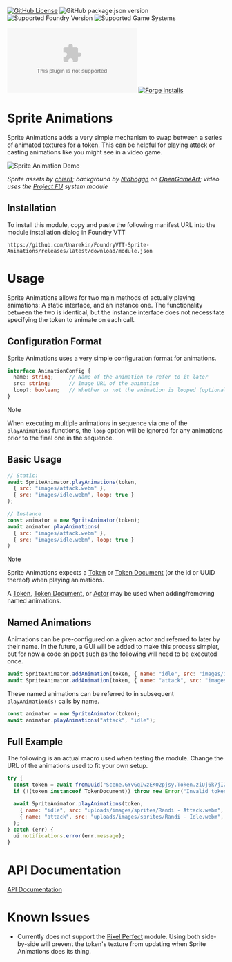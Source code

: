 [![GitHub License](https://img.shields.io/github/license/Unarekin/FoundryVTT-Sprite-Animations)](https://raw.githubusercontent.com/Unarekin/FoundryVTT-Sprite-Animations/refs/heads/master/LICENSE?token=GHSAT0AAAAAACYQQTQK6ODLNX6QMRS6G7GWZY22EZQ)
![GitHub package.json version](https://img.shields.io/github/package-json/v/Unarekin/FoundryVTT-Sprite-Animations)
![Supported Foundry Version](https://img.shields.io/endpoint?url=https%3A%2F%2Ffoundryshields.com%2Fversion%3Fstyle%3Dflat%26url%3Dhttps%3A%2F%2Fraw.githubusercontent.com%2FUnarekin%2FFoundryVTT-Sprite-Animations%2Frefs%2Fheads%2Fmain%2Fmodule.json)
![Supported Game Systems](https://img.shields.io/endpoint?url=https%3A%2F%2Ffoundryshields.com%2Fsystem%3FnameType%3Dfull%26showVersion%3D1%26style%3Dflat%26url%3Dhttps%3A%2F%2Fraw.githubusercontent.com%2FUnarekin%2FFoundryVTT-Sprite-Animations%2Frefs%2Fheads%2Fmain%2Fmodule.json)

![GitHub Downloads (specific asset, latest release)](https://img.shields.io/github/downloads/Unarekin/FoundryVTT-Sprite-Animations/latest/module.zip)
[![Forge Installs](https://img.shields.io/badge/dynamic/json?label=Forge%20Installs&query=package.installs&suffix=%25&url=https%3A%2F%2Fforge-vtt.com%2Fapi%2Fbazaar%2Fpackage%2FSprite-Animations)](https://forge-vtt.com/bazaar#package=Sprite-Animations) 

# Sprite Animations

Sprite Animations adds a very simple mechanism to swap between a series of animated textures for a token.  This can be helpful for playing attack or casting animations like you might see in a video game.

![Sprite Animation Demo](https://github.com/user-attachments/assets/e1a7ab19-f87f-4c69-a8e0-2a45f1f8e74d)

*Sprite assets by [chierit](https://chierit.itch.io/); background by [Nidhoggn](https://opengameart.org/users/nidhoggn) on [OpenGameArt](https://opengameart.org/content/backgrounds-3); video uses the [Project FU](https://github.com/League-of-Fabulous-Developers/FoundryVTT-Fabula-Ultima) system module*

## Installation

To install this module, copy and paste the following manifest URL into the module installation dialog in Foundry VTT

```
https://github.com/Unarekin/FoundryVTT-Sprite-Animations/releases/latest/download/module.json
```

# Usage

Sprite Animations allows for two main methods of actually playing animations:  A static interface, and an instance one.  The functionality between the two is identical, but the instance interface does not necessitate specifying the token to animate on each call.

## Configuration Format

Sprite Animations uses a very simple configuration format for animations.

```typescript
interface AnimationConfig {
  name: string;     // Name of the animation to refer to it later
  src: string;      // Image URL of the animation
  loop?: boolean;   // Whether or not the animation is looped (optional, defaults to true)
}
```

> [!NOTE]  
> When executing multiple animations in sequence via one of the `playAnimations` functions, the `loop` option will be ignored for any animations prior to the final one in the sequence.

## Basic Usage

```javascript
// Static:
await SpriteAnimator.playAnimations(token,
  { src: "images/attack.webm" },
  { src: "images/idle.webm", loop: true }
);
```

```javascript
// Instance
const animator = new SpriteAnimator(token);
await animator.playAnimations(
  { src: "images/attack.webm" },
  { src: "images/idle.webm", loop: true }
)
```

> [!NOTE]  
> Sprite Animations expects a [Token](https://foundryvtt.com/api/classes/foundry.canvas.placeables.Token.html) or [Token Document](https://foundryvtt.com/api/classes/foundry.documents.TokenDocument.html) (or the id or UUID thereof) when playing animations.
>
> A [Token](https://foundryvtt.com/api/classes/foundry.canvas.placeables.Token.html), [Token Document](https://foundryvtt.com/api/classes/foundry.documents.TokenDocument.html), or [Actor](https://foundryvtt.com/api/classes/foundry.documents.Actor.html) may be used when adding/removing named animations.

## Named Animations

Animations can be pre-configured on a given actor and referred to later by their name.  In the future, a GUI will be added to make this process simpler, but for now a code snippet such as the following will need to be executed once.

```javascript
await SpriteAnimator.addAnimation(token, { name: "idle", src: "images/idle.webm", loop: true });
await SpriteAnimator.addAnimation(token, { name: "attack", src: "images/attack.webm" });
```

These named animations can be referred to in subsequent `playAnimation(s)` calls by name.

```javascript
const animator = new SpriteAnimator(token);
await animator.playAnimations("attack", "idle");
```

## Full Example

The following is an actual macro used when testing the module.  Change the URL of the animations used to fit your own setup.

```javascript
try {
  const token = await fromUuid("Scene.GYvGqIwzEK02pjsy.Token.ziUj6k7jI2z1LxaM");
  if (!(token instanceof TokenDocument)) throw new Error("Invalid token")

  await SpriteAnimator.playAnimations(token,
    { name: "idle", src: "uploads/images/sprites/Randi - Attack.webm", loop: false },
    { name: "attack", src: "uploads/images/sprites/Randi - Idle.webm", loop: true  }
  );
} catch (err) {
  ui.notifications.error(err.message);
}
```

# API Documentation
[API Documentation](https://unarekin.github.io/FoundryVTT-Sprite-Animations/)

# Known Issues

- Currently does not support the [Pixel Perfect](https://foundryvtt.com/packages/pixel-perfect) module.  Using both side-by-side will prevent the token's texture from updating when Sprite Animations does its thing.
